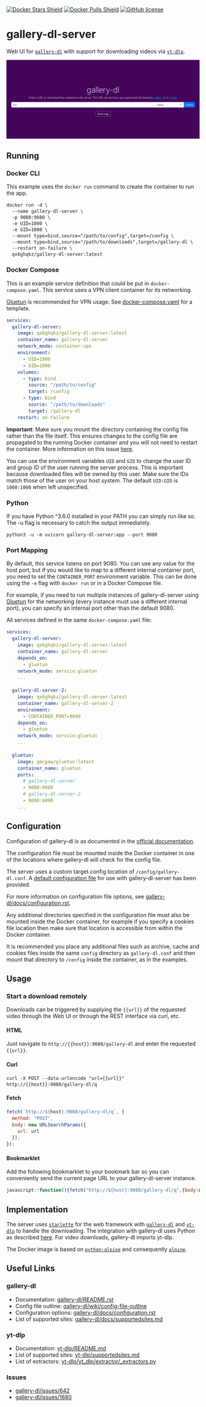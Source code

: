 [![Docker Stars Shield](https://img.shields.io/docker/stars/qx6ghqkz/gallery-dl-server.svg?style=flat-square)](https://hub.docker.com/r/qx6ghqkz/gallery-dl-server/)
[![Docker Pulls Shield](https://img.shields.io/docker/pulls/qx6ghqkz/gallery-dl-server.svg?style=flat-square)](https://hub.docker.com/r/qx6ghqkz/gallery-dl-server/)
[![GitHub license](https://img.shields.io/badge/license-MIT-blue.svg?style=flat-square)](https://raw.githubusercontent.com/qx6ghqkz/gallery-dl-server/master/LICENSE)

# gallery-dl-server

Web UI for [`gallery-dl`](https://github.com/mikf/gallery-dl) with support for downloading videos via [`yt-dlp`](https://github.com/yt-dlp/yt-dlp).

![screenshot](images/gallery-dl-server.png)

## Running

### Docker CLI

This example uses the `docker run` command to create the container to run the app.

```shell
docker run -d \
  --name gallery-dl-server \
  -p 9080:9080 \
  -e UID=1000 \
  -e GID=1000 \
  --mount type=bind,source="/path/to/config",target=/config \
  --mount type=bind,source="/path/to/downloads",target=/gallery-dl \
  --restart on-failure \
  qx6ghqkz/gallery-dl-server:latest
```

### Docker Compose

This is an example service definition that could be put in `docker-compose.yaml`. This service uses a VPN client container for its networking.

[Gluetun](https://github.com/qdm12/gluetun) is recommended for VPN usage. See [docker-compose.yaml](https://github.com/qx6ghqkz/gallery-dl-server/blob/main/docker-compose.yaml) for a template.

```yaml
services:
  gallery-dl-server:
    image: qx6ghqkz/gallery-dl-server:latest
    container_name: gallery-dl-server
    network_mode: container:vpn
    environment:
      - UID=1000
      - GID=1000
    volumes:
      - type: bind
        source: "/path/to/config"
        target: /config
      - type: bind
        source: "/path/to/downloads"
        target: /gallery-dl
    restart: on-failure
```

**Important**: Make sure you mount the directory containing the config file rather than the file itself. This ensures changes to the config file are propagated to the running Docker container and you will not need to restart the container. More information on this issue [here](https://github.com/moby/moby/issues/15793#issuecomment-135411504).

You can use the environment variables `UID` and `GID` to change the user ID and group ID of the user running the server process. This is important because downloaded files will be owned by this user. Make sure the IDs match those of the user on your host system. The default `UID:GID` is `1000:1000` when left unspecified.

### Python

If you have Python ^3.6.0 installed in your PATH you can simply run like so. The -u flag is necessary to catch the output immediately.

```shell
python3 -u -m uvicorn gallery-dl-server:app --port 9080
```

### Port Mapping

By default, this service listens on port 9080. You can use any value for the host port, but if you would like to map to a different internal container port, you need to set the `CONTAINER_PORT` environment variable. This can be done using the `-e` flag with `docker run` or in a Docker Compose file.

For example, if you need to run multiple instances of gallery-dl-server using [Gluetun](https://github.com/qdm12/gluetun) for the networking (every instance must use a different internal port), you can specify an internal port other than the default 9080.

All services defined in the same `docker-compose.yaml` file:

```yaml
services:
  gallery-dl-server:
    image: qx6ghqkz/gallery-dl-server:latest
    container_name: gallery-dl-server
    depends_on:
      - gluetun
    network_mode: service:gluetun
    ...

  gallery-dl-server-2:
    image: qx6ghqkz/gallery-dl-server:latest
    container_name: gallery-dl-server-2
    environment:
      - CONTAINER_PORT=9090
    depends_on:
      - gluetun
    network_mode: service:gluetun
    ...

  gluetun:
    image: qmcgaw/gluetun:latest
    container_name: gluetun
    ports:
      # gallery-dl-server
      - 9080:9080
      # gallery-dl-server-2
      - 9090:9090
    ...
```

## Configuration

Configuration of gallery-dl is as documented in the [official documentation](https://github.com/mikf/gallery-dl#configuration).

The configuration file must be mounted inside the Docker container in one of the locations where gallery-dl will check for the config file.

The server uses a custom target config location of `/config/gallery-dl.conf`. A [default configuration file](https://github.com/qx6ghqkz/gallery-dl-server/blob/main/gallery-dl.conf) for use with gallery-dl-server has been provided.

For more information on configuration file options, see [gallery-dl/docs/configuration.rst](https://github.com/mikf/gallery-dl/blob/master/docs/configuration.rst).

Any additional directories specified in the configuration file must also be mounted inside the Docker container, for example if you specify a cookies file location then make sure that location is accessible from within the Docker container.

It is recommended you place any additional files such as archive, cache and cookies files inside the same `config` directory as `gallery-dl.conf` and then mount that directory to `/config` inside the container, as in the examples.

## Usage

### Start a download remotely

Downloads can be triggered by supplying the `{{url}}` of the requested video through the Web UI or through the REST interface via curl, etc.

#### HTML

Just navigate to `http://{{host}}:9080/gallery-dl` and enter the requested `{{url}}`.

#### Curl

```shell
curl -X POST --data-urlencode "url={{url}}" http://{{host}}:9080/gallery-dl/q
```

#### Fetch

```javascript
fetch(`http://${host}:9080/gallery-dl/q`, {
  method: "POST",
  body: new URLSearchParams({
    url: url
  }),
});
```

#### Bookmarklet

Add the following bookmarklet to your bookmark bar so you can conveniently send the current page URL to your gallery-dl-server instance.

```javascript
javascript:!function(){fetch("http://${host}:9080/gallery-dl/q",{body:new URLSearchParams({url:window.location.href}),method:"POST"})}();
```

## Implementation

The server uses [`starlette`](https://github.com/encode/starlette) for the web framework with [`gallery-dl`](https://github.com/mikf/gallery-dl) and [`yt-dlp`](https://github.com/yt-dlp/yt-dlp) to handle the downloading. The integration with gallery-dl uses Python as described [here](https://github.com/mikf/gallery-dl/issues/642). For video downloads, gallery-dl imports yt-dlp.

The Docker image is based on [`python:alpine`](https://registry.hub.docker.com/_/python/) and consequently [`alpine`](https://hub.docker.com/_/alpine/).

## Useful Links

### gallery-dl

- Documentation: [gallery-dl/README.rst](https://github.com/mikf/gallery-dl/blob/master/README.rst)
- Config file outline: [gallery-dl/wiki/config-file-outline](https://github.com/mikf/gallery-dl/wiki/config-file-outline)
- Configuration options: [gallery-dl/docs/configuration.rst](https://github.com/mikf/gallery-dl/blob/master/docs/configuration.rst)
- List of supported sites: [gallery-dl/docs/supportedsites.md](https://github.com/mikf/gallery-dl/blob/master/docs/supportedsites.md)

### yt-dlp

- Documentation: [yt-dlp/README.md](https://github.com/yt-dlp/yt-dlp/blob/master/README.md)
- List of supported sites: [yt-dlp/supportedsites.md](https://github.com/yt-dlp/yt-dlp/blob/master/supportedsites.md)
- List of extractors: [yt-dlp/yt_dlp/extractor/_extractors.py](https://github.com/yt-dlp/yt-dlp/blob/master/yt_dlp/extractor/_extractors.py)

### Issues

- [gallery-dl/issues/642](https://github.com/mikf/gallery-dl/issues/642)
- [gallery-dl/issues/1680](https://github.com/mikf/gallery-dl/issues/1680)
